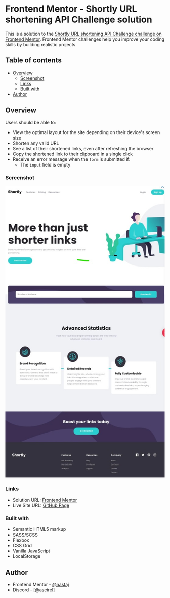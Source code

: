 # Frontend Mentor - Shortly URL shortening API Challenge solution

This is a solution to the [Shortly URL shortening API Challenge challenge on Frontend Mentor](https://www.frontendmentor.io/challenges/url-shortening-api-landing-page-2ce3ob-G). Frontend Mentor challenges help you improve your coding skills by building realistic projects.

## Table of contents

- [Overview](#overview)
  - [Screenshot](#screenshot)
  - [Links](#links)
  - [Built with](#built-with)
- [Author](#author)

## Overview

Users should be able to:

- View the optimal layout for the site depending on their device's screen size
- Shorten any valid URL
- See a list of their shortened links, even after refreshing the browser
- Copy the shortened link to their clipboard in a single click
- Receive an error message when the `form` is submitted if:
  - The `input` field is empty

### Screenshot

![](./screenshot.png)

### Links

- Solution URL: [Frontend Mentor](https://www.frontendmentor.io/solutions/url-shortening-api-page-using-vanilla-js-scss-and-localstorage-eUb5h1Qhnc)
- Live Site URL: [GitHub Page](https://nastaj.github.io/shortly/)

### Built with

- Semantic HTML5 markup
- SASS/SCSS
- Flexbox
- CSS Grid
- Vanilla JavaScript
- LocalStorage

## Author

- Frontend Mentor - [@nastaj](https://www.frontendmentor.io/profile/nastaj)
- Discord - [@aseirel]
